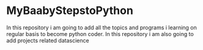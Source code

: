 # MyBaabyStepstoPython
In this repository i am going to add all the topics and programs i learning on regular basis to become python coder.
In this repository i am also going to add projects related datascience
